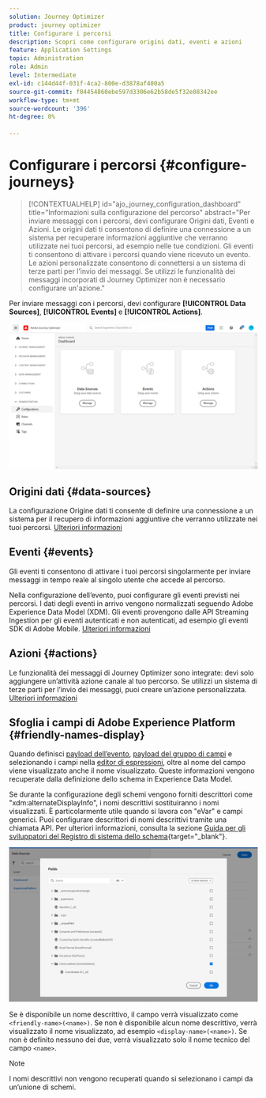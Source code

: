 ```yaml
---
solution: Journey Optimizer
product: journey optimizer
title: Configurare i percorsi
description: Scopri come configurare origini dati, eventi e azioni
feature: Application Settings
topic: Administration
role: Admin
level: Intermediate
exl-id: c144d44f-031f-4ca2-800e-d3878af400a5
source-git-commit: f04454860ebe597d3306e62b58de5f32e08342ee
workflow-type: tm+mt
source-wordcount: '396'
ht-degree: 0%

---
```


# Configurare i percorsi {#configure-journeys}

>[!CONTEXTUALHELP]
>id="ajo_journey_configuration_dashboard"
>title="Informazioni sulla configurazione del percorso"
>abstract="Per inviare messaggi con i percorsi, devi configurare Origini dati, Eventi e Azioni. Le origini dati ti consentono di definire una connessione a un sistema per recuperare informazioni aggiuntive che verranno utilizzate nei tuoi percorsi, ad esempio nelle tue condizioni. Gli eventi ti consentono di attivare i percorsi quando viene ricevuto un evento. Le azioni personalizzate consentono di connettersi a un sistema di terze parti per l’invio dei messaggi. Se utilizzi le funzionalità dei messaggi incorporati di Journey Optimizer non è necessario configurare un&#39;azione."

Per inviare messaggi con i percorsi, devi configurare **[!UICONTROL Data Sources]**, **[!UICONTROL Events]** e **[!UICONTROL Actions]**.

![](assets/admin-menu.png)

## Origini dati {#data-sources}

La configurazione Origine dati ti consente di definire una connessione a un sistema per il recupero di informazioni aggiuntive che verranno utilizzate nei tuoi percorsi. [Ulteriori informazioni](../../using/datasource/about-data-sources.md)

## Eventi {#events}

Gli eventi ti consentono di attivare i tuoi percorsi singolarmente per inviare messaggi in tempo reale al singolo utente che accede al percorso.

Nella configurazione dell’evento, puoi configurare gli eventi previsti nei percorsi. I dati degli eventi in arrivo vengono normalizzati seguendo Adobe Experience Data Model (XDM). Gli eventi provengono dalle API Streaming Ingestion per gli eventi autenticati e non autenticati, ad esempio gli eventi SDK di Adobe Mobile. [Ulteriori informazioni](../../using/event/about-events.md)

## Azioni {#actions}

Le funzionalità dei messaggi di Journey Optimizer sono integrate: devi solo aggiungere un’attività azione canale al tuo percorso. Se utilizzi un sistema di terze parti per l’invio dei messaggi, puoi creare un’azione personalizzata. [Ulteriori informazioni](../../using/action/action.md)

## Sfoglia i campi di Adobe Experience Platform {#friendly-names-display}

Quando definisci [payload dell’evento](../event/about-creating.md#define-the-payload-fields), [payload del gruppo di campi](../datasource/configure-data-sources.md#define-field-groups) e selezionando i campi nella [editor di espressioni](../building-journeys/expression/expressionadvanced.md), oltre al nome del campo viene visualizzato anche il nome visualizzato. Queste informazioni vengono recuperate dalla definizione dello schema in Experience Data Model.

Se durante la configurazione degli schemi vengono forniti descrittori come &quot;xdm:alternateDisplayInfo&quot;, i nomi descrittivi sostituiranno i nomi visualizzati. È particolarmente utile quando si lavora con &quot;eVar&quot; e campi generici. Puoi configurare descrittori di nomi descrittivi tramite una chiamata API. Per ulteriori informazioni, consulta la sezione [Guida per gli sviluppatori del Registro di sistema dello schema](https://experienceleague.adobe.com/docs/experience-platform/xdm/api/getting-started.html){target=&quot;_blank&quot;}.

![](assets/xdm-from-descriptors.png)

Se è disponibile un nome descrittivo, il campo verrà visualizzato come `<friendly-name>(<name>)`. Se non è disponibile alcun nome descrittivo, verrà visualizzato il nome visualizzato, ad esempio `<display-name>(<name>)`. Se non è definito nessuno dei due, verrà visualizzato solo il nome tecnico del campo `<name>`.

>[!NOTE]
>
>I nomi descrittivi non vengono recuperati quando si selezionano i campi da un’unione di schemi.
